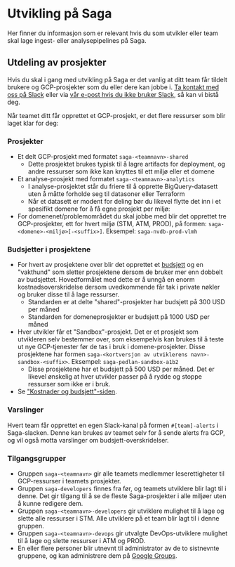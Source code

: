 # Utvikling på Saga

Her finner du informasjon som er relevant hvis du som utvikler eller team skal lage ingest- eller analysepipelines på Saga.

## Utdeling av prosjekter

Hvis du skal i gang med utvikling på Saga er det vanlig at ditt team får tildelt brukere og GCP-prosjekter som du eller dere kan jobbe i. [Ta kontakt med oss på Slack](https://svv-saga.slack.com/archives/C03LGD7TM5Z) eller via [vår e-post hvis du ikke bruker Slack](mailto:saga.admin@vegvesen.no), så kan vi bistå deg.

Når teamet ditt får opprettet et GCP-prosjekt, er det flere ressurser som blir laget klar for deg:

### Prosjekter

- Et delt GCP-prosjekt med formatet `saga-<teamnavn>-shared`
  - Dette prosjektet brukes typisk til å lagre artifacts for deployment, og andre ressurser som ikke kan knyttes til ett miljø eller et domene
- Et analyse-prosjekt med formatet `saga-<teamnavn>-analytics`
  - I analyse-prosjektet står du friere til å opprette BigQuery-datasett uten å måtte forholde seg til datasoner eller Terraform
  - Når et datasett er modent for deling bør du likevel flytte det inn i et spesifikt domene for å få egne prosjekt per miljø:
- For domenenet/problemområdet du skal jobbe med blir det opprettet tre GCP-prosjekter, ett for hvert miljø (STM, ATM, PROD), på formen: `saga-<domene>-<miljø>[-<suffix>]`. Eksempel: `saga-nvdb-prod-vlmh`

### Budsjetter i prosjektene

- For hvert av prosjektene over blir det opprettet et [budsjett](https://cloud.google.com/billing/docs/how-to/budgets) og en "vakthund" som sletter prosjektene dersom de bruker mer enn dobbelt av budsjettet. Hovedformålet med dette er å unngå en enorm kostnadsoverskridelse dersom uvedkommende får tak i private nøkler og bruker disse til å lage ressurser.
  - Standarden er at delte "shared"-prosjekter har budsjett på 300 USD per måned
  - Standarden for domeneprosjekter er budsjett på 1000 USD per måned
- Hver utvikler får et "Sandbox"-prosjekt. Det er et prosjekt som utvikleren selv bestemmer over, som eksempelvis kan brukes til å teste ut nye GCP-tjenester før de tas i bruk i domene-prosjekter. Disse prosjektene har formen `saga-<kortversjon av utviklerens navn>-sandbox-<suffix>`. Eksempel: `saga-pedlan-sandbox-a1b2`
  - Disse prosjektene har et budsjett på 500 USD per måned. Det er likevel ønskelig at hver utvikler passer på å rydde og stoppe ressurser som ikke er i bruk.
- Se ["Kostnader og budsjett"-siden](./utvikling-paa-saga/kostnader-og-budsjett).

### Varslinger

Hvert team får opprettet en egen Slack-kanal på formen `#[team]-alerts` i Saga-slacken. Denne kan brukes av teamet selv for å sende alerts fra GCP, og vil også motta varslinger om budsjett-overskridelser.

### Tilgangsgrupper

- Gruppen `saga-<teamnavn>` gir alle teamets medlemmer leserettigheter til GCP-ressurser i teamets prosjekter.
- Gruppen `saga-developers` finnes fra før, og teamets utviklere blir lagt til i denne. Det gir tilgang til å se de fleste Saga-prosjekter i alle miljøer uten å kunne redigere dem.
- Gruppen `saga-<teamnavn>-developers` gir utviklere mulighet til å lage og slette alle ressurser i STM. Alle utviklere på et team blir lagt til i denne gruppen.
- Gruppen `saga-<teamnavn>-devops` gir utvalgte DevOps-utviklere mulighet til å lage og slette ressurser i ATM og PROD.
- En eller flere personer blir utnevnt til administrator av de to sistnevnte gruppene, og kan administrere dem på [Google Groups](https://groups.google.com).

<!--- TODO: Kva er formålet med shared-prosjekt, og kva blir oppretta der --->
<!--- TODO: Kva er det som blir oppretta inn i kvart domeneprosjekt --->
<!--- TODO: Korleis har vi tenkt at dei skal utføre typiske flytar --->
<!--- TODO: Anbefaling av terraform --->
<!--- TODO: Anbefaling av GitHub + våre actions --->
